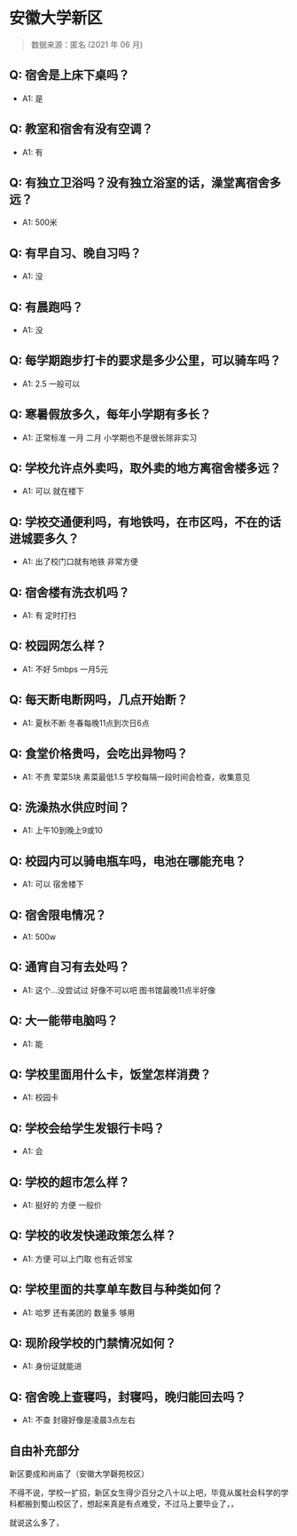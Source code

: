 # 安徽大学新区

> 数据来源：匿名 (2021 年 06 月)

## Q: 宿舍是上床下桌吗？

- A1: 是

## Q: 教室和宿舍有没有空调？

- A1: 有

## Q: 有独立卫浴吗？没有独立浴室的话，澡堂离宿舍多远？

- A1: 500米

## Q: 有早自习、晚自习吗？

- A1: 没

## Q: 有晨跑吗？

- A1: 没

## Q: 每学期跑步打卡的要求是多少公里，可以骑车吗？

- A1: 2.5 一般可以

## Q: 寒暑假放多久，每年小学期有多长？

- A1: 正常标准 一月 二月 小学期也不是很长除非实习

## Q: 学校允许点外卖吗，取外卖的地方离宿舍楼多远？

- A1: 可以 就在楼下

## Q: 学校交通便利吗，有地铁吗，在市区吗，不在的话进城要多久？

- A1: 出了校门口就有地铁 非常方便

## Q: 宿舍楼有洗衣机吗？

- A1: 有 定时打扫

## Q: 校园网怎么样？

- A1: 不好 5mbps 一月5元

## Q: 每天断电断网吗，几点开始断？

- A1: 夏秋不断 冬春每晚11点到次日6点

## Q: 食堂价格贵吗，会吃出异物吗？

- A1: 不贵 荤菜5块 素菜最低1.5 学校每隔一段时间会检查，收集意见

## Q: 洗澡热水供应时间？

- A1: 上午10到晚上9或10

## Q: 校园内可以骑电瓶车吗，电池在哪能充电？

- A1: 可以  宿舍楼下

## Q: 宿舍限电情况？

- A1: 500w

## Q: 通宵自习有去处吗？

- A1: 这个...没尝试过 好像不可以吧 图书馆最晚11点半好像

## Q: 大一能带电脑吗？

- A1: 能

## Q: 学校里面用什么卡，饭堂怎样消费？

- A1: 校园卡

## Q: 学校会给学生发银行卡吗？

- A1: 会

## Q: 学校的超市怎么样？

- A1: 挺好的 方便 一般价

## Q: 学校的收发快递政策怎么样？

- A1: 方便 可以上门取 也有近邻宝

## Q: 学校里面的共享单车数目与种类如何？

- A1: 哈罗 还有美团的 数量多 够用

## Q: 现阶段学校的门禁情况如何？

- A1: 身份证就能进

## Q: 宿舍晚上查寝吗，封寝吗，晚归能回去吗？

- A1: 不查  封寝好像是凌晨3点左右

## 自由补充部分

新区要成和尚庙了（安徽大学磬苑校区）

不得不说，学校一扩招，新区女生得少百分之八十以上吧，毕竟从属社会科学的学科都搬到蜀山校区了，想起来真是有点难受，不过马上要毕业了，，

就说这么多了，
